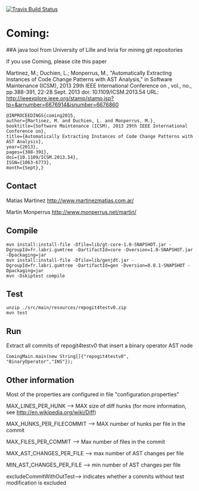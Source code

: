 [![Travis Build Status](https://travis-ci.org/Spirals-Team/coming.svg?branch=master)](https://travis-ci.org/Spirals-Team/coming)

Coming:
========= 
##A java tool from University of Lille and Inria for mining git repositories

If you use Coming, please cite this paper 

Martinez, M.; Duchien, L.; Monperrus, M., "Automatically Extracting Instances of Code Change Patterns with AST Analysis," in Software Maintenance (ICSM), 2013 29th IEEE International Conference on , vol., no., pp.388-391, 22-28 Sept. 2013
doi: 10.1109/ICSM.2013.54
URL: http://ieeexplore.ieee.org/stamp/stamp.jsp?tp=&arnumber=6676914&isnumber=6676860

    @INPROCEEDINGS{coming2015, 
    author={Martinez, M. and Duchien, L. and Monperrus, M.}, 
    booktitle={Software Maintenance (ICSM), 2013 29th IEEE International Conference on}, 
    title={Automatically Extracting Instances of Code Change Patterns with AST Analysis}, 
    year={2013}, 
    pages={388-391},
    doi={10.1109/ICSM.2013.54}, 
    ISSN={1063-6773},  
    month={Sept},}


Contact
--------
Matias Martinez http://www.martinezmatias.com.ar/

Martin Monperrus http://www.monperrus.net/martin/

Compile
------

```
mvn install:install-file -Dfile=lib/gt-core-1.0-SNAPSHOT.jar -DgroupId=fr.labri.gumtree -DartifactId=core -Dversion=1.0-SNAPSHOT.jar -Dpackaging=jar
mvn install:install-file -Dfile=lib/genjdt.jar -DgroupId=fr.labri.gumtree -DartifactId=gen -Dversion=0.0.1-SNAPSHOT -Dpackaging=jar
mvn -Dskiptest compile
```

Test
------

```
unzip ./src/main/resources/repogit4testv0.zip
mvn test
```

Run
------

Extract all commits of repogit4testv0 that insert a binary operator AST node
```
ComingMain.main(new String[]{"repogit4testv0", "BinaryOperator","INS"});
```

Other information
---------

Most of the properties are configured in file "configuration.properties"

MAX_LINES_PER_HUNK --> MAX size of diff hunks (for more information, see http://en.wikipedia.org/wiki/Diff)

MAX_HUNKS_PER_FILECOMMIT --> MAX number of hunks per file in the commit

MAX_FILES_PER_COMMIT --> Max number of files in the commit 

MAX_AST_CHANGES_PER_FILE --> max number of AST changes per file

MIN_AST_CHANGES_PER_FILE --> min number of AST changes per file

excludeCommitWithOutTest--> indicates whether a commits without test modification is excluded
